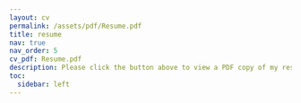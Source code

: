 ```yaml
---
layout: cv
permalink: /assets/pdf/Resume.pdf
title: resume
nav: true
nav_order: 5
cv_pdf: Resume.pdf
description: Please click the button above to view a PDF copy of my resume.
toc:
  sidebar: left
---
```

